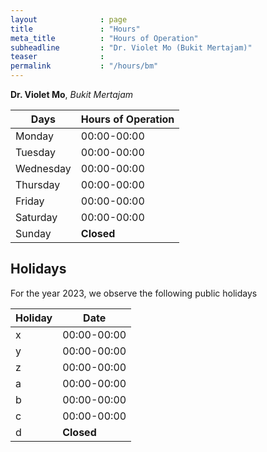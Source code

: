 ```yaml
---
layout              : page
title               : "Hours"
meta_title          : "Hours of Operation"
subheadline         : "Dr. Violet Mo (Bukit Mertajam)"
teaser              : 
permalink           : "/hours/bm"
---
```


**Dr. Violet Mo**, *Bukit Mertajam*

| **Days** | **Hours of Operation**|
|-----|-------------|
| Monday | 00:00-00:00 |
| Tuesday | 00:00-00:00 |
| Wednesday | 00:00-00:00 |
| Thursday | 00:00-00:00 |
| Friday | 00:00-00:00 |
| Saturday | 00:00-00:00 |
| Sunday | **Closed**  |

## Holidays

For the year 2023, we observe the following public holidays

| **Holiday** | **Date**|
|-----|-------------|
| x | 00:00-00:00 |
| y | 00:00-00:00 |
| z | 00:00-00:00 |
| a | 00:00-00:00 |
| b | 00:00-00:00 |
| c | 00:00-00:00 |
| d | **Closed**  |
